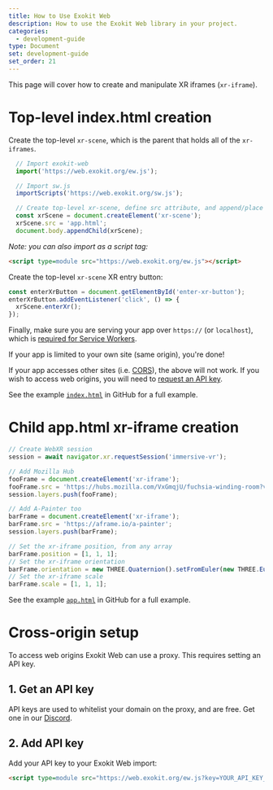 ```yaml
---
title: How to Use Exokit Web
description: How to use the Exokit Web library in your project.
categories:
  - development-guide
type: Document
set: development-guide
set_order: 21
---
```


This page will cover how to create and manipulate XR iframes (`xr-iframe`).

# Top-level index.html creation

Create the top-level `xr-scene`, which is the parent that holds all of the `xr-iframes`.
```js
  // Import exokit-web
  import('https://web.exokit.org/ew.js');

  // Import sw.js
  importScripts('https://web.exokit.org/sw.js');

  // Create top-level xr-scene, define src attribute, and append/place it wherever you want as if it were a normal canvas
  const xrScene = document.createElement('xr-scene');
  xrScene.src = 'app.html';
  document.body.appendChild(xrScene);
```
*Note: you can also import as a script tag:*
```html
<script type=module src="https://web.exokit.org/ew.js"></script>
```

Create the top-level `xr-scene` XR entry button:

```js
const enterXrButton = document.getElementById('enter-xr-button');
enterXrButton.addEventListener('click', () => {
  xrScene.enterXr();
});
```

Finally, make sure you are serving your app over `https://` (or `localhost`), which is [required for Service Workers](https://developers.google.com/web/fundamentals/primers/service-workers/#you_need_https).

If your app is limited to your own site (same origin), you're done!

If your app accesses other sites (i.e. [CORS](https://developer.mozilla.org/en-US/docs/Web/HTTP/CORS)), the above will not work. If you wish to access web origins, you will need to [request an API key](#cross-origin-setup).

See the example [`index.html`](https://github.com/exokitxr/exokit-web/blob/master/index.html) in GitHub for a full example.


# Child app.html xr-iframe creation

```js
// Create WebXR session
session = await navigator.xr.requestSession('immersive-vr');

// Add Mozilla Hub
fooFrame = document.createElement('xr-iframe');
fooFrame.src = 'https://hubs.mozilla.com/VxGmqjU/fuchsia-winding-room?vr_entry_type=vr_now';
session.layers.push(fooFrame);

// Add A-Painter too
barFrame = document.createElement('xr-iframe');
barFrame.src = 'https://aframe.io/a-painter';
session.layers.push(barFrame);

// Set the xr-iframe position, from any array
barFrame.position = [1, 1, 1];
// Set the xr-iframe orientation
barFrame.orientation = new THREE.Quaternion().setFromEuler(new THREE.Euler(1, 1, 1, 'YXZ')).toArray();
// Set the xr-iframe scale
barFrame.scale = [1, 1, 1];

```

See the example [`app.html`](https://github.com/exokitxr/exokit-web/blob/master/app.html) in GitHub for a full example.

# Cross-origin setup

To access web origins Exokit Web can use a proxy. This requires setting an API key.

## 1. Get an API key

API keys are used to whitelist your domain on the proxy, and are free. Get one in our [Discord](https://discord.gg/zgYEJgS).

## 2. Add API key

Add your API key to your Exokit Web import:

```html
<script type=module src="https://web.exokit.org/ew.js?key=YOUR_API_KEY_HERE"></script>
```
